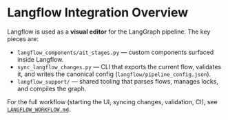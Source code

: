 # Langflow Integration Overview

Langflow is used as a **visual editor** for the LangGraph pipeline. The key pieces are:

- `langflow_components/ait_stages.py` — custom components surfaced inside Langflow.
- `sync_langflow_changes.py` — CLI that exports the current flow, validates it, and writes the canonical config (`langflow/pipeline_config.json`).
- `langflow_support/` — shared tooling that parses flows, manages locks, and compiles the graph.

For the full workflow (starting the UI, syncing changes, validation, CI), see [`LANGFLOW_WORKFLOW.md`](LANGFLOW_WORKFLOW.md).
